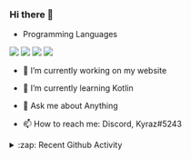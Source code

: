 ### Hi there 👋



- Programming Languages
<img src="https://img.shields.io/badge/html5%20-%23E34F26.svg?&style=for-the-badge&logo=html5&logoColor=white"/>
<img src="https://img.shields.io/badge/markdown-%23000000.svg?&style=for-the-badge&logo=markdown&logoColor=white"/>
<img src="https://img.shields.io/badge/react_native%20-%2320232a.svg?&style=for-the-badge&logo=react&logoColor=%2361DAFB"/>
<img src="https://img.shields.io/badge/AWS%20-%23FF9900.svg?&style=for-the-badge&logo=amazon-aws&logoColor=white"/>





- 🔭 I’m currently working on my website 
- 🌱 I’m currently learning Kotlin



- 💬 Ask me about Anything 
- 📫 How to reach me: Discord,  Kyraz#5243
<details>
  <summary>:zap: Recent Github Activity</summary>
 <!--START_SECTION:activity-->

 
 
 
 
 
 



